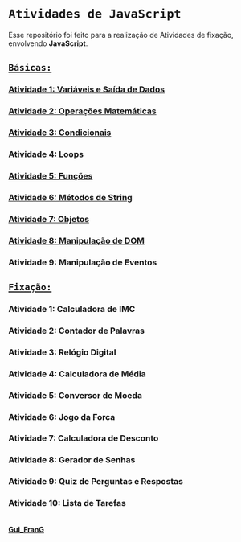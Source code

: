 # `Atividades de JavaScript`

Esse repositório foi feito para a realização de Atividades de fixação, envolvendo **JavaScript**.  


## [**`Básicas:`**](https://github.com/GuilhermeFranG/AtividadesJavaScript/blob/main/Atividades%20JS%20-%20B%C3%A1sicas/B%C3%A1sicos.txt)


### [Atividade 1: Variáveis e Saída de Dados](https://github.com/GuilhermeFranG/AtividadesJavaScript/blob/main/Atividade-1_Vari%C3%A1veisSa%C3%ADdadeDados.html)
### [Atividade 2: Operações Matemáticas](https://github.com/GuilhermeFranG/AtividadesJavaScript/blob/main/Atividade-2_Opera%C3%A7%C3%B5esMatem%C3%A1ticas.html)
### [Atividade 3: Condicionais](https://github.com/GuilhermeFranG/AtividadesJavaScript/blob/main/Atividade-3_Condicionais.js)
### [Atividade 4: Loops](https://github.com/GuilhermeFranG/AtividadesJavaScript/blob/main/Atividade-4_Loops.js)
### [Atividade 5: Funções](https://github.com/GuilhermeFranG/AtividadesJavaScript/blob/main/Atividade-5_Fun%C3%A7%C3%B5es.js)
### [Atividade 6: Métodos de String](https://github.com/GuilhermeFranG/AtividadesJavaScript/blob/main/Atividade-6_Strings.js)
### [Atividade 7: Objetos](https://github.com/GuilhermeFranG/AtividadesJavaScript/blob/main/Atividade-7_Objetos.js)
### [Atividade 8: Manipulação de DOM](https://github.com/GuilhermeFranG/AtividadesJavaScript/blob/main/Atividades%20JS%20-%20B%C3%A1sicas/Atividade-8_Manipula%C3%A7%C3%A3oDOM.html)
### Atividade 9: Manipulação de Eventos


## [**`Fixação:`**](https://github.com/GuilhermeFranG/AtividadesJavaScript/blob/main/Atividades%20JS%20-%20Fixa%C3%A7%C3%A3o/Fixa%C3%A7%C3%A3o.txt)


### Atividade 1: Calculadora de IMC
### Atividade 2: Contador de Palavras
### Atividade 3: Relógio Digital
### Atividade 4: Calculadora de Média
### Atividade 5: Conversor de Moeda
### Atividade 6: Jogo da Forca
### Atividade 7: Calculadora de Desconto
### Atividade 8: Gerador de Senhas
### Atividade 9: Quiz de Perguntas e Respostas
### Atividade 10: Lista de Tarefas  

\
**[Gui_FranG](https://github.com/GuilhermeFranG)**